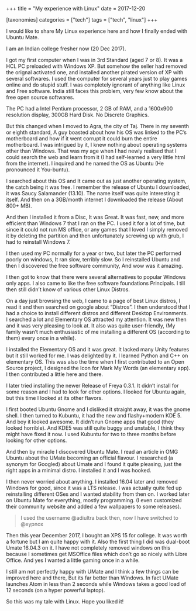+++
title = "My experience with Linux"
date = 2017-12-20

[taxonomies]
categories = ["tech"]
tags = ["tech", "linux"]
+++


I would like to share My Linux experience here and how I finally ended with Ubuntu Mate.

I am an Indian college fresher now (20 Dec 2017).

I got my first computer when I was in 3rd Standard (aged 7 or 8). It was a HCL PC preloaded with Windows XP. But somehow the seller had removed the orignal activated one, and installed another pirated version of XP with several softwares. I used the computer for several years just to play games online and do stupid stuff. I was completely ignorant of anything like Linux and Free software. India still faces this problem, very few know about the free open source softwares.

The PC had a Intel Pentium processor, 2 GB of RAM, and a 1600x900 resolution display, 300GB Hard Disk. No Discrete Graphics.

But this changed when I moved to Agra, the city of Taj. There in my seventh or eighth standard, A guy boasted about how his OS was linked to the PC’s motherboard and how if it went corrupt it could burn the entire motherboard. I was intrigued by it, I knew nothing about operating systems other than Windows. That was my age when I had newly realised that I could search the web and learn from it (I had self-learned a very little html from the internet). I inquired and he named the OS as Ubuntu (He pronounced it You-buntu).

I searched about this OS and It came out as just another operating system, the catch being it was free. I remember the release of Ubuntu I downloaded, it was Saucy Salamander (13.10). The name itself was quite interesting it itself. And then on a 3GB/month internet I downloaded the release (About 800+ MB).

And then I installed it from a Disc, It was Great. It was fast, new, and more efficient than Windows 7 that I ran on the PC. I used it for a lot of time, but since it could not run MS office, or any games that I loved I simply removed it by deleting the partition and then unfortunately screwing up with grub, I had to reinstall Windows 7.

I then used my PC normally for a year or two, but later the PC performed poorly on windows, It ran slow, terribly slow. So I reinstalled Ubuntu and then I discovered the free software community, And wow was it amazing.

I then got to know that there were several alternatives to popular Windows only apps. I also came to like the free software foundations Principals. I till then still didn’t know of various other Linux Distros.

On a day just browsing the web, I came to a page of best Linux distros, I read it and then searched on google about “Distros”. I then understood that I had a choice to install different distros and different Desktop Environments. I searched a lot and Elementary OS attracted my attention. It was new then and it was very pleasing to look at. It also was quite user-friendly, (My family wasn’t much enthusiastic of me installing a different OS (according to them) every once in a while).

I installed the Elementary OS and it was great. It lacked many Unity features but it still worked for me. I was delighted by it. I learned Python and C++ on elementary OS. This was also the time when I first contributed to an Open Source project, I designed the Icon for Mark My Words (an elementary app). I then contributed a little here and there.

I later tried installing the newer Release of Freya 0.3.1. It didn’t install for some reason and I had to look for other options. I looked for Ubuntu again, but this time I looked at its other flavors.

I first booted Ubuntu Gnome and I disliked it straight away, it was the gnome shell. I then turned to Kubuntu, it had the new and flashy+modern KDE 5. And boy it looked awesome. It didn’t run Gnome apps that good (they looked horrible). And KDE5 was still quite buggy and unstable, I think they might have fixed it now. I used Kubuntu for two to three months before looking for other options.

And then by miracle I discovered Ubuntu Mate. I read an article in OMG Ubuntu about the UMate becoming an official flavour. I researched (a synonym for Googled) about Umate and I found it quite pleasing, just the right apps in a minimal distro. I installed it and I was hooked.

I then never worried about anything. I installed 16.04 later and removed Windows for good, since it was a LTS release. I was actually quite fed up reinstalling different OSes and I wanted stability from then on. I worked later on Ubuntu Mate for everything, mostly programming. (I even customized their community website and added a few wallpapers to some releases).

> I used the username @adiultra back then, now I have switched to @xypnox

Then this year December 2017, I bought an XPS 15 for college. It was worth a fortune but I am quite happy with it. Also the first thing I did was dual-boot Umate 16.04.3 on it. I have not completely removed windows on this because I sometimes get MSOffice files which don’t go so nicely with Libre Office. And yes I wanted a little gaming once in a while.

I still am not perfectly happy with UMate and I think a few things can be improved here and there, But its far better than Windows. In fact UMate launches Atom in less than 2 seconds while Windows takes a good load of 12 seconds (on a hyper powerful laptop).

So this was my tale with Linux. Hope you liked it!
